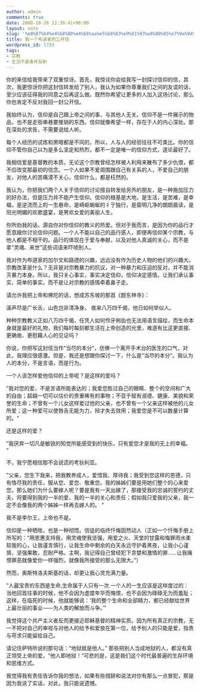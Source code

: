 ```yaml
---
author: admin
comments: true
date: 2008-10-28 12:39:41+00:00
layout: note
slug: '%e8%87%b4%e4%b8%80%e4%b8%aa%e5%b8%83%e9%81%93%e8%80%85%e7%9a%84%e5%85%ac%e5%bc%80%e4%bf%a1'
title: 致一个布道者的公开信
wordpress_id: 1733
tags:
- 宗教
- 生活不是条件反射
---
```


你的来信给我带来了双重惊讶。首先，我惊诧你会给我写一封探讨信仰的信，其次，我更惊讶你把这封信转发给了别人，我认为如果你尊重我们之间的友谊的话，至少应该征得我的同意之后再这么做。既然你希望让更多的人加入这场讨论，那么你也肯定不反对我回一封公开信。

我始终认为，信仰是自己跟上帝之间的事，与其他人无关。信仰不是一件展示的物品，也不是走街串巷要推销的东西。信仰就像希望一样，存在于人的内心深处。那在深处的求告，不需要说给人听。

每个人经历的试炼和黑暗都是不同的，所以，人与人的经验往往不可类比。你的信仰不管你自己以为是多么坚定和热烈，都不一定是唯一的信仰方式，遑论最好了。

我相信爱是基督教的本质。无论这个宗教曾经怎样被人利用来散布了多少仇恨，都不应改变那最初的信念。一个人如果不爱周围跟自己有关系的人，不爱自己的朋友，对他人的苦痛漠不关心，信仰什么，都是枉然的。

我认为，你把我们两个人关于信仰的讨论擅自转发给另外的朋友，是一种施加压力的好办法，但是压力并不能产生信仰。信仰的根基是大地，是生活，是苦难，是幸福，是逆流而上的一生悬命，是崎岖蜿蜒的彳亍独行，是窗明几净的朗朗晨读，是阳光明媚的欢歌盛宴，是男欢女爱的美丽人生。

你所劝我的话，源自你对你信仰的教义的热爱。但对于我而言，是因为你的品行才愿意跟你讨论信仰问题。一个人不能以自己的品行感人，即便再信仰某个宗教，与他人都是不相干的。品行的体现在于爱与奉献，以及对他人真诚的关心，而不是拿“灵魂、来世”这些词语来吓唬别人。

我对作为布道家的加尔文和路德的兴趣，远远没有作为历史人物的他们的兴趣大。宗教改革是什么？无非是对宗教暴力的抗议，对一种暴力和压迫的反对，并不能消灭暴力本身。所以，我只关心事实，事实决定信仰，信仰决定感情。让我们承认事实，简单的事实。而不是让对宗教的感情牵着鼻子走。

请允许我把上帝和佛陀的话，想成苏东坡的那首《题东林寺》：

溪声尽是广长舌，山色岂非清净身。
夜来八万四千偈，他日如何举似人。　

种种宗教教义正如八万四千偈，任凭人如何伶牙俐齿也无法用语言描绘，而生命本身就是最好的礼物，我们每时每刻都生活在上帝创造的光里，难道有比这更直接、更确凿、更慰藉人心的见证吗？

你说，你把写这封信当作“当尽的本分“，仿佛一个离开手术台的医生的口气，对此，我理应很感激。但是，我还是想跟你探讨一下，什么是”当尽的本分“。我认为人的本分，不是言语，而是行为。

一个人该怎样爱他信仰的上帝呢？是这样的爱吗？

”我对您的爱，不是言语所能表达的；我爱您胜过自己的眼睛、整个的空间和广大的自由；超越一切可以估价的贵重稀有的事物；不亚于赋有淑德、健康、美貌和荣誉的生命；不曾有一个儿女这样爱过他的父亲，也不曾有一个父亲这样被他的儿女所爱；这一种爱可以使唇舌无能为力，辩才失去效用；我爱您是不可以数量计算的。“

还是这样的爱？

”我厌弃一切凡是敏锐的知觉所能感受到的快乐，只有爱您才是我的无上的幸福。 “

不，我宁愿相信那不会说谎的考狄利亚。

”父亲，您生下我来，把我教养成人，爱惜我、厚待我；我受到您这样的恩德，只有恪尽我的责任，服从您、爱您、敬重您。我的姊姊们要是用她们整个的心来爱您，那么她们为什么要嫁人呢？要是我有一天出嫁了，那接受我的忠诚的誓约的丈夫，将要得到我的一半的爱、我的一半的关心和责任；假如我只爱我的父亲，我一定不会像我的两个姊姊一样再去嫁人的。 “

我不是李尔王，上帝也不是。

信仰是一种牺牲，也是一种彻悟。信徒的临终忏悔固然动人（正如一个忏悔手册上所写的：“用恩惠支持我，用灵魂使我坚强，用爱之火、天堂的甘露和悔罪雨水柔软我的心，让我谨言慎行，让我生命中剩余的白天永远守护着黑夜，让我小心谨慎，坚强果敢，忍耐严格。主啊，我记得自己曾经犯下贪婪和激情的罪……让我痛恨罪恶就像爱你一样强烈，就像我所接受的那么无限大。”）

然而，奥斯特洛夫斯基的话，却更让我心灵充满力量。

”人最宝贵的东西是生命,生命属于人只有一次.一个人的一生应该是这样度过的：当他回首往事的时候，他不会因为虚度年华而悔恨，也不会因为碌碌无为而羞耻；这样，在临死的时候，他就能够说：‘我的整个生命和全部精力，都已经献给世界上最壮丽的事业——为人类的解放而斗争。’”

我觉得这个共产主义者反而更接近耶稣基督的精神实质。因为所有真正的宗教，无一不把对自己的审视与对他人的给予和爱放在第一位，给予别人的只能是爱，指责与苛求只能留给自己。

请记住萨特所说的那句话：“地狱就是他人。” 那些把别人当成地狱的人，都没有真正领受上帝的爱。“他人即地狱！”可悲的是，这是我们这个时代最普遍的生存环境和思维方式。

我觉得我有责任告诉你我的想法，如果有些措辞和说法对你有那么一点冒犯，那是因为我说了实话，对此，我只能说遗憾。
